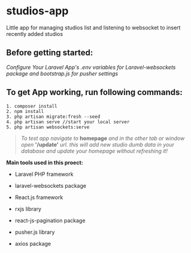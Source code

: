# studios-app

Little app for managing studios list and listening to websocket to insert recently added studios


## Before getting started:
*Configure Your Laravel App's .env variables for Laravel-websockets package
and bootstrap.js for pusher settings*
 
 
## To get App working, run following commands:
```
1. composer install
2. npm install
3. php artisan migrate:fresh --seed
4. php artisan serve //start your local server
5. php artisan websockets:serve
```
 
 
> *To test app navigate to* **homepage** *and in the other tab or window open* **'/update'** *url. this will add new studio dumb data in your database and update your homepage without refreshing it!*
 
 
 
**Main tools used in this proect:**
* Laravel PHP framework
* laravel-websockets package
 
 
* React.js framework
* rxjs library
* react-js-pagination package
* pusher.js library
* axios package
